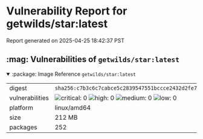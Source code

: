 # Vulnerability Report for getwilds/star:latest

Report generated on 2025-04-25 18:42:37 PST

<h2>:mag: Vulnerabilities of <code>getwilds/star:latest</code></h2>

<details open="true"><summary>:package: Image Reference</strong> <code>getwilds/star:latest</code></summary>
<table>
<tr><td>digest</td><td><code>sha256:c7b3c6c7cabce5c2839547551bccce2432d2fe79bd1f358abba84dd737d1b107</code></td><tr><tr><td>vulnerabilities</td><td><img alt="critical: 0" src="https://img.shields.io/badge/critical-0-lightgrey"/> <img alt="high: 0" src="https://img.shields.io/badge/high-0-lightgrey"/> <img alt="medium: 0" src="https://img.shields.io/badge/medium-0-lightgrey"/> <img alt="low: 0" src="https://img.shields.io/badge/low-0-lightgrey"/> <!-- unspecified: 0 --></td></tr>
<tr><td>platform</td><td>linux/amd64</td></tr>
<tr><td>size</td><td>212 MB</td></tr>
<tr><td>packages</td><td>252</td></tr>
</table>
</details></table>
</details>

<table></table>